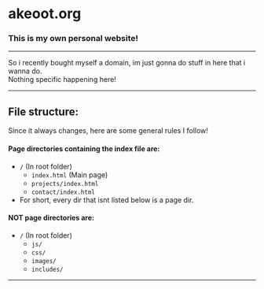 # akeoot.org

### This is my own personal website!

---

So i recently bought myself a domain, im just gonna do stuff in here that i wanna do.<br>Nothing specific happening here!

---

## File structure:
Since it always changes, here are some general rules I follow!

#### Page directories containing the index file are:
- `/` (In root folder)
  - `index.html` (Main page)
  - `projects/index.html`
  - `contact/index.html`
- For short, every dir that isnt listed below is a page dir.

#### NOT page directories are:
- `/` (In root folder)
  - `js/`
  - `css/`
  - `images/`
  - `includes/`

---